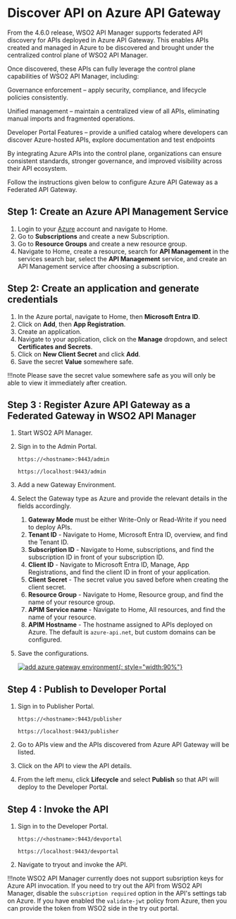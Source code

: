 # Discover API on Azure API Gateway

From the 4.6.0 release, WSO2 API Manager supports federated API discovery for APIs deployed in Azure API Gateway. This enables APIs created and managed in Azure to be discovered and brought under the centralized control plane of WSO2 API Manager.

Once discovered, these APIs can fully leverage the control plane capabilities of WSO2 API Manager, including:

Governance enforcement – apply security, compliance, and lifecycle policies consistently.

Unified management – maintain a centralized view of all APIs, eliminating manual imports and fragmented operations.

Developer Portal Features – provide a unified catalog where developers can discover Azure-hosted APIs, explore documentation and test endpoints

By integrating Azure APIs into the control plane, organizations can ensure consistent standards, stronger governance, and improved visibility across their API ecosystem.

Follow the instructions given below to configure Azure API Gateway as a Federated API Gateway.

## Step 1: Create an Azure API Management Service

1. Login to your [Azure](https://portal.azure.com) account and navigate to Home. 
2. Go to **Subscriptions** and create a new Subscription.
3. Go to **Resource Groups** and create a new resource group.
4. Navigate to Home, create a resource, search for **API Management** in the services search bar, select the **API Management** service, and create an API Management service after choosing a subscription.

## Step 2: Create an application and generate credentials

1. In the Azure portal, navigate to Home, then **Microsoft Entra ID**.
2. Click on **Add**, then **App Registration**.
3. Create an application.
4. Navigate to your application, click on the **Manage** dropdown, and select **Certificates and Secrets**.
5. Click on **New Client Secret** and click **Add**.
6. Save the secret **Value** somewhere safe.

!!!note 
    Please save the secret value somewhere safe as you will only be able to view it immediately after creation.

## Step 3 : Register Azure API Gateway as a Federated Gateway in WSO2 API Manager

1. Start WSO2 API Manager.
2. Sign in to the Admin Portal.

    `https://<hostname>:9443/admin`

    `https://localhost:9443/admin`

3. Add a new Gateway Environment.
4. Select the Gateway type as Azure and provide the relevant details in the fields accordingly.
    1. **Gateway Mode** must be either Write-Only or Read-Write if you need to deploy APIs.
    2. **Tenant ID** - Navigate to Home, Microsoft Entra ID, overview, and find the Tenant ID.
    3. **Subscription ID** - Navigate to Home, subscriptions, and find the subscription ID in front of your subscription ID.
    4. **Client ID** - Navigate to Microsoft Entra ID, Manage, App Registrations, and find the client ID in front of your application.
    5. **Client Secret** - The secret value you saved before when creating the client secret.
    6. **Resource Group** - Navigate to Home, Resource group, and find the name of your resource group.
    7. **APIM Service name** - Navigate to Home, All resources, and find the name of your resource.
    8. **APIM Hostname** - The hostname assigned to APIs deployed on Azure. The default is `azure-api.net`, but custom domains can be configured.
3. Save the configurations.

    [![add azure gateway environment]({{base_path}}/assets/img/deploy/add-azure-gw-environment.png){: style="width:90%"}]({{base_path}}/assets/img/deploy/add-azure-gw-environment.png)


## Step 4 : Publish to Developer Portal

1. Sign in to Publisher Portal.

   `https://<hostname>:9443/publisher`

   `https://localhost:9443/publisher`

2. Go to APIs view and the APIs discovered from Azure API Gateway will be listed.
3. Click on the API to view the API details.
4. From the left menu, click **Lifecycle** and select **Publish** so that API will deploy to the Developer Portal.

## Step 4 : Invoke the API
1. Sign in to the Developer Portal.

   `https://<hostname>:9443/devportal`

   `https://localhost:9443/devportal`

3. Navigate to tryout and invoke the API.

!!!note
    WSO2 API Manager currently does not support subsription keys for Azure API invocation. If you need to try out the API from WSO2 API Manager, disable the `subscription required` option in the API's settings tab on Azure.
    If you have enabled the `validate-jwt` policy from Azure, then you can provide the token from WSO2 side in the try out portal.
